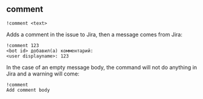 ## comment

`!comment <text>`

Adds a comment in the issue to Jira, then a message comes from Jira:

```
!comment 123
<bot id> добавил(а) комментарий:
<user displayname>: 123
```

In the case of an empty message body, the command will not do anything in Jira and a warning will come:

```
!comment
Add comment body
```
